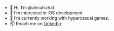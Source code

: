 - 👋 Hi, I’m @ahnafrahat
- 👀 I’m interested in iOS development
- 🌱 I’m currently working with hypercasual games.
- 📫 Reach me on [LinkedIn](https://www.linkedin.com/in/ahnaf-rahat-761956a0/)

<!---
ahnafrahat/ahnafrahat is a ✨ special ✨ repository because its `README.md` (this file) appears on your GitHub profile.
You can click the Preview link to take a look at your changes.
--->
